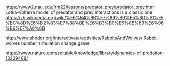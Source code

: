 https://www2.nau.edu/lrm22/lessons/predator_prey/predator_prey.html
Lotka-Volterra model of predator and prey interactions is a classic one
https://zh.wikipedia.org/wiki/%E6%B4%9B%E7%89%B9%E5%8D%A1%EF%BC%8D%E6%B2%83%E7%88%BE%E6%B3%B0%E6%8B%89%E6%96%B9%E7%A8%8B


http://www.shodor.org/interactivate/activities/RabbitsAndWolves/
Rabbit wolves number simulation change game

https://www.nature.com/scitable/knowledge/library/dynamics-of-predation-13229468/
